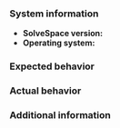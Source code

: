 ### System information

- **SolveSpace version:** <!--e.g. 3.0~3dd2fc00; go to Help → About...-->
- **Operating system:** <!--e.g. Debian testing-->

### Expected behavior

<!--What should have happened?-->

### Actual behavior

<!--What actually happened?-->

### Additional information

<!--For bugs, please attach a savefile that shows the problematic behavior.
You can attach `.slvs` files by archiving them into a `.zip` first.-->

